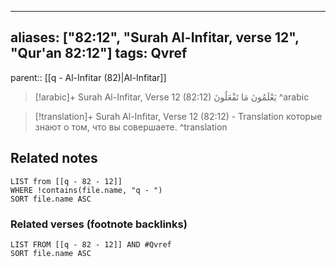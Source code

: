 
---
aliases: ["82:12", "Surah Al-Infitar, verse 12", "Qur'an 82:12"]
tags: Qvref
---

parent:: [[q - Al-Infitar (82)|Al-Infitar]]

> [!arabic]+ Surah Al-Infitar, Verse 12 (82:12)
> <span class="quran-arabic">يَعْلَمُونَ مَا تَفْعَلُونَ</span>
^arabic

> [!translation]+ Surah Al-Infitar, Verse 12 (82:12) - Translation
> которые знают о том, что вы совершаете.
^translation



## Related notes
```dataview
LIST from [[q - 82 - 12]]
WHERE !contains(file.name, "q - ")
SORT file.name ASC
```

### Related verses (footnote backlinks)
```dataview
LIST FROM [[q - 82 - 12]] AND #Qvref
SORT file.name ASC
```

